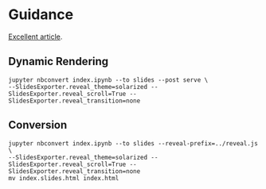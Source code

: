 # Guidance
[Excellent article](https://medium.com/learning-machine-learning/present-your-data-science-projects-with-jupyter-slides-75f20735eb0f).

## Dynamic Rendering
```
jupyter nbconvert index.ipynb --to slides --post serve \
--SlidesExporter.reveal_theme=solarized --SlidesExporter.reveal_scroll=True --SlidesExporter.reveal_transition=none
```

## Conversion
```
jupyter nbconvert index.ipynb --to slides --reveal-prefix=../reveal.js \
--SlidesExporter.reveal_theme=solarized --SlidesExporter.reveal_scroll=True --SlidesExporter.reveal_transition=none
mv index.slides.html index.html
```
